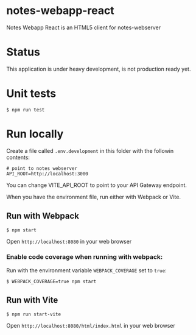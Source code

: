 # notes-webapp-react

Notes Webapp React is an HTML5 client for notes-webserver

# Status

This application is under heavy development, is not production ready yet.

# Unit tests

```
$ npm run test
```

# Run locally

Create a file called `.env.development` in this folder with the followin contents:

```
# point to notes webserver
API_ROOT=http://localhost:3000
```

You can change VITE_API_ROOT to point to your API Gateway endpoint.

When you have the environment file, run either with Webpack or Vite.

## Run with Webpack

```
$ npm start
```

Open `http://localhost:8080` in your web browser


### Enable code coverage when running with webpack:

Run with the environment variable `WEBPACK_COVERAGE` set to `true`:
```
$ WEBPACK_COVERAGE=true npm start
```

## Run with Vite

```
$ npm run start-vite
```

Open `http://localhost:8080/html/index.html` in your web browser

